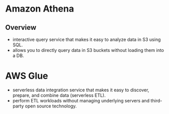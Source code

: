 # Amazon Athena

## Overview

- interactive query service that makes it easy to analyze data in S3 using SQL.
- allows you to directly query data in S3 buckets without loading them into a DB.

# AWS Glue

- serverless data integration service that makes it easy to discover, prepare, and combine data (serverless ETL). 
- perform ETL workloads without managing underlying servers and third-party open source technology. 